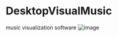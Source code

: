 # DesktopVisualMusic
music visualization software
![image](https://user-images.githubusercontent.com/47520961/236139943-dd937ee4-7505-4e74-9af9-71e1b20458ca.png)
